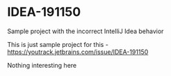 # IDEA-191150
Sample project with the incorrect IntelliJ Idea behavior

This is just sample project for this - https://youtrack.jetbrains.com/issue/IDEA-191150

Nothing interesting here
